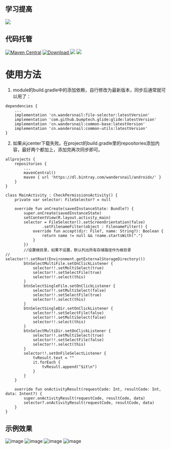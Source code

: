 ## 学习提高
[![](https://img.shields.io/badge/下载-java、python、vue、js、c++等各种视频教程-blue.svg)](https://p.zhekou.life)

## 代码托管
[![Maven Central](https://maven-badges.herokuapp.com/maven-central/cn.wandersnail/file-selector/badge.svg)](https://maven-badges.herokuapp.com/maven-central/cn.wandersnail/file-selector)
[![Download](https://api.bintray.com/packages/wandersnail/androidx/file-selector/images/download.svg) ](https://bintray.com/wandersnail/androidx/file-selector/_latestVersion)
[![](https://img.shields.io/badge/源码-github-blue.svg)](https://github.com/wandersnail/fileselector)
[![](https://img.shields.io/badge/源码-码云-blue.svg)](https://gitee.com/fszeng/fileselector)
# 使用方法

1. module的build.gradle中的添加依赖，自行修改为最新版本，同步后通常就可以用了：
```
dependencies {
	...
	implementation 'cn.wandersnail:file-selector:latestVersion'
	implementation 'com.github.bumptech.glide:glide:latestVersion'
	implementation 'cn.wandersnail:common-base:latestVersion'
	implementation 'cn.wandersnail:common-utils:latestVersion'
}
```

2. 如果从jcenter下载失败。在project的build.gradle里的repositories添加内容，最好两个都加上，添加完再次同步即可。
```
allprojects {
	repositories {
		...
		mavenCentral()
		maven { url 'https://dl.bintray.com/wandersnail/androidx/' }
	}
}
```
	

    class MainActivity : CheckPermissionsActivity() {
	    private var selector: FileSelector? = null
    
	    override fun onCreate(savedInstanceState: Bundle?) {
	        super.onCreate(savedInstanceState)
	        setContentView(R.layout.activity_main)
	        selector = FileSelector().setScreenOrientation(false)
	                .setFilenameFilter(object : FilenameFilter() {
	            override fun accept(dir: File?, name: String?): Boolean {
	                return name != null && !name.startsWith(".")
	            }
	        })
	        //设置根目录，如果不设置，默认列出所有存储路径作为根目录
	//        selector!!.setRoot(Environment.getExternalStorageDirectory())
	        btnSelectMultiFile.setOnClickListener {
	            selector!!.setMultiSelect(true)
	            selector!!.setSelectFile(true)
	            selector!!.select(this)
	        }
	        btnSelectSingleFile.setOnClickListener {
	            selector!!.setMultiSelect(false)
	            selector!!.setSelectFile(true)
	            selector!!.select(this)
	        }
	        btnSelectSingleDir.setOnClickListener {
	            selector!!.setSelectFile(false)
	            selector!!.setMultiSelect(false)
	            selector!!.select(this)
	        }
	        btnSelectMultiDir.setOnClickListener {
	            selector!!.setMultiSelect(true)
	            selector!!.setSelectFile(false)
	            selector!!.select(this)
	        }
	        selector!!.setOnFileSelectListener {
	            tvResult.text = ""
	            it.forEach {
	                tvResult.append("$it\n")
	            }
	        }
	    }
	
	    override fun onActivityResult(requestCode: Int, resultCode: Int, data: Intent?) {
	        super.onActivityResult(requestCode, resultCode, data)
	        selector?.onActivityResult(requestCode, resultCode, data)
	    }
	}


## 示例效果
![image](https://s2.ax1x.com/2020/02/29/3sonAI.png)
![image](https://s2.ax1x.com/2020/02/29/3soeHA.png)
![image](https://s2.ax1x.com/2020/02/29/3soZBd.png)
![image](https://s2.ax1x.com/2020/02/29/3soVnH.png)

